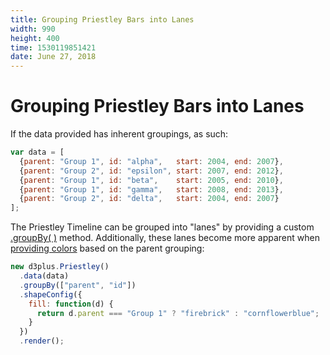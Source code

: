 ```yaml
---
title: Grouping Priestley Bars into Lanes
width: 990
height: 400
time: 1530119851421
date: June 27, 2018
---
```


# Grouping Priestley Bars into Lanes

If the data provided has inherent groupings, as such:

```js
var data = [
  {parent: "Group 1", id: "alpha",   start: 2004, end: 2007},
  {parent: "Group 2", id: "epsilon", start: 2007, end: 2012},
  {parent: "Group 1", id: "beta",    start: 2005, end: 2010},
  {parent: "Group 1", id: "gamma",   start: 2008, end: 2013},
  {parent: "Group 2", id: "delta",   start: 2004, end: 2007}
];
```

The Priestley Timeline can be grouped into "lanes" by providing a custom [.groupBy( )](https://github.com/d3plus/d3plus-viz#Viz.groupBy) method. Additionally, these lanes become more apparent when [providing colors](https://github.com/d3plus/d3plus-shape#Shape.fill) based on the parent grouping:

```js
new d3plus.Priestley()
  .data(data)
  .groupBy(["parent", "id"])
  .shapeConfig({
    fill: function(d) {
      return d.parent === "Group 1" ? "firebrick" : "cornflowerblue";
    }
  })
  .render();
```
